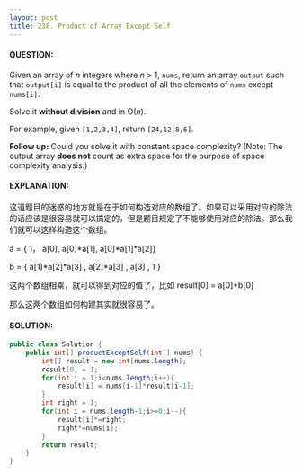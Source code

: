 ```yaml
---
layout: post
title: 238. Product of Array Except Self
---
```


#### QUESTION:

Given an array of *n* integers where *n* > 1, `nums`, return an array `output` such that `output[i]` is equal to the product of all the elements of `nums` except `nums[i]`.

Solve it **without division** and in O(*n*).

For example, given `[1,2,3,4]`, return `[24,12,8,6]`.

**Follow up:**
Could you solve it with constant space complexity? (Note: The output array **does not** count as extra space for the purpose of space complexity analysis.)

#### EXPLANATION:

这道题目的迷惑的地方就是在于如何构造对应的数组了。如果可以采用对应的除法的话应该是很容易就可以搞定的，但是题目规定了不能够使用对应的除法。那么我们就可以这样构造这个数组。

a = {            1，                                      a[0],                          a[0]\*a[1],         a[0]\*a[1]\*a[2]}

b = {  a[1]\*a[2]*a[3]        ,              a[2]\*a[3]  ,                         a[3]     ,                     1          }

这两个数组相乘，就可以得到对应的值了，比如 result[0] = a[0]\*b[0]

那么这两个数组如何构建其实就很容易了。

#### SOLUTION:

```JAVA
public class Solution {
    public int[] productExceptSelf(int[] nums) {
        int[] result = new int[nums.length];
        result[0] = 1;
        for(int i = 1;i<nums.length;i++){
            result[i] = nums[i-1]*result[i-1];
        }
        int right = 1;
        for(int i = nums.length-1;i>=0;i--){
            result[i]*=right;
            right*=nums[i];
        }
        return result;   
    }
}
```

